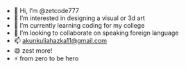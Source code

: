 - 👋 Hi, I’m @zetcode777
- 👀 I’m interested in designing a visual or 3d art
- 🌱 I’m currently learning coding for my college
- 💞️ I’m looking to collaborate on speaking foreign language
- 📫 akunkuliahazka11@gmail.com
- 😄 zest more!
- ⚡ from zero to be hero

<!---
zetcode777/zetcode777 is a ✨ special ✨ repository because its `README.md` (this file) appears on your GitHub profile.
You can click the Preview link to take a look at your changes.
--->

